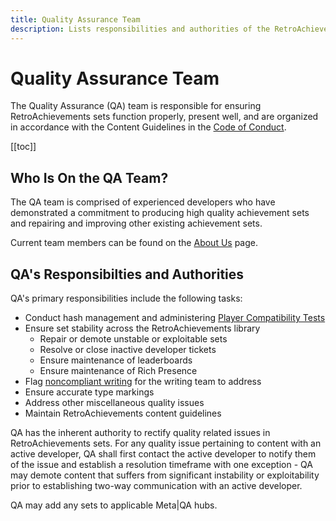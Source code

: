 ```yaml
---
title: Quality Assurance Team
description: Lists responsibilities and authorities of the RetroAchievements Quality Assurance Team.
---
```


# Quality Assurance Team

The Quality Assurance (QA) team is responsible for ensuring RetroAchievements sets function properly, present well, and are organized in accordance with the Content Guidelines in the [Code of Conduct](/guidelines/users/code-of-conduct).

[[toc]]

## Who Is On the QA Team?

The QA team is comprised of experienced developers who have demonstrated a commitment to producing high quality achievement sets and repairing and improving other existing achievement sets.

Current team members can be found on the [About Us](/general/about-us#quality-assurance-team) page.

## QA's Responsibilties and Authorities

QA's primary responsibilities include the following tasks:

- Conduct hash management and administering [Player Compatibility Tests](/guidelines/content/player-compatibility-testing)
- Ensure set stability across the RetroAchievements library
  - Repair or demote unstable or exploitable sets
  - Resolve or close inactive developer tickets
  - Ensure maintenance of leaderboards
  - Ensure maintenance of Rich Presence
- Flag [noncompliant writing](guidelines/content/writing-policy) for the writing team to address
- Ensure accurate type markings
- Address other miscellaneous quality issues
- Maintain RetroAchievements content guidelines

QA has the inherent authority to rectify quality related issues in RetroAchievements sets. For any quality issue pertaining to content with an active developer, QA shall first contact the active developer to notify them of the issue and establish a resolution timeframe with one exception - QA may demote content that suffers from significant instability or exploitability prior to establishing two-way communication with an active developer.

QA may add any sets to applicable Meta|QA hubs.